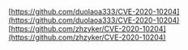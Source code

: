 [https://github.com/duolaoa333/CVE-2020-10204](https://github.com/duolaoa333/CVE-2020-10204)
[https://github.com/zhzyker/CVE-2020-10204](https://github.com/zhzyker/CVE-2020-10204)
